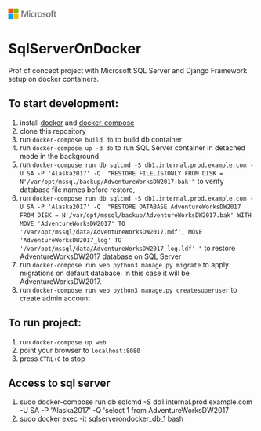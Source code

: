 ![](./media/solutions-microsoft-logo-small.png)
# SqlServerOnDocker
Prof of concept project with Microsoft SQL Server and Django Framework setup on docker containers.

## To start development:
1. install [docker](https://docs.docker.com/#/components) and [docker-compose](https://docs.docker.com/compose/install/)
2. clone this repository
3. run `docker-compose build db` to build db container
4. run `docker-compose up -d db` to run SQL Server container in detached mode in the background
5. run `docker-compose run db sqlcmd -S db1.internal.prod.example.com -U SA -P 'Alaska2017' -Q  "RESTORE FILELISTONLY FROM DISK = N'/var/opt/mssql/backup/AdventureWorksDW2017.bak'"`
    to verify database file names before restore,
6. run `docker-compose run db sqlcmd -S db1.internal.prod.example.com -U SA -P 'Alaska2017' -Q  "RESTORE DATABASE AdventureWorksDW2017 FROM DISK = N'/var/opt/mssql/backup/AdventureWorksDW2017.bak' WITH MOVE 'AdventureWorksDW2017' TO '/var/opt/mssql/data/AdventureWorksDW2017.mdf', MOVE 'AdventureWorksDW2017_log' TO '/var/opt/mssql/data/AdventureWorksDW2017_log.ldf' "`
    to restore AdventureWorksDW2017 database on SQL Server
7. run `docker-compose run web python3 manage.py migrate` to apply migrations on default database. In this case it will be AdventureWorksDW2017.
8. run `docker-compose run web python3 manage.py createsuperuser` to create admin account

## To run project:
 
1. run `docker-compose up web`
2. point your browser to `localhost:8080`
3. press `CTRL+C` to stop

## Access to sql server
1. sudo docker-compose run db sqlcmd -S db1.internal.prod.example.com -U SA -P 'Alaska2017' -Q 'select 1 from AdventureWorksDW2017'
2. sudo docker exec -it sqlserverondocker_db_1 bash
